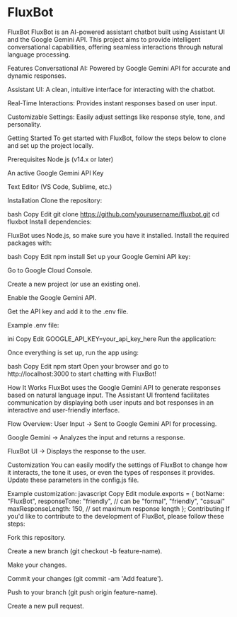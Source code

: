 # FluxBot

FluxBot
FluxBot is an AI-powered assistant chatbot built using Assistant UI and the Google Gemini API. This project aims to provide intelligent conversational capabilities, offering seamless interactions through natural language processing.

Features
Conversational AI: Powered by Google Gemini API for accurate and dynamic responses.

Assistant UI: A clean, intuitive interface for interacting with the chatbot.

Real-Time Interactions: Provides instant responses based on user input.

Customizable Settings: Easily adjust settings like response style, tone, and personality.

Getting Started
To get started with FluxBot, follow the steps below to clone and set up the project locally.

Prerequisites
Node.js (v14.x or later)

An active Google Gemini API Key

Text Editor (VS Code, Sublime, etc.)

Installation
Clone the repository:

bash
Copy
Edit
git clone https://github.com/yourusername/fluxbot.git
cd fluxbot
Install dependencies:

FluxBot uses Node.js, so make sure you have it installed. Install the required packages with:

bash
Copy
Edit
npm install
Set up your Google Gemini API key:

Go to Google Cloud Console.

Create a new project (or use an existing one).

Enable the Google Gemini API.

Get the API key and add it to the .env file.

Example .env file:

ini
Copy
Edit
GOOGLE_API_KEY=your_api_key_here
Run the application:

Once everything is set up, run the app using:

bash
Copy
Edit
npm start
Open your browser and go to http://localhost:3000 to start chatting with FluxBot!

How It Works
FluxBot uses the Google Gemini API to generate responses based on natural language input. The Assistant UI frontend facilitates communication by displaying both user inputs and bot responses in an interactive and user-friendly interface.

Flow Overview:
User Input → Sent to Google Gemini API for processing.

Google Gemini → Analyzes the input and returns a response.

FluxBot UI → Displays the response to the user.

Customization
You can easily modify the settings of FluxBot to change how it interacts, the tone it uses, or even the types of responses it provides. Update these parameters in the config.js file.

Example customization:
javascript
Copy
Edit
module.exports = {
  botName: "FluxBot",
  responseTone: "friendly", // can be "formal", "friendly", "casual"
  maxResponseLength: 150,   // set maximum response length
};
Contributing
If you'd like to contribute to the development of FluxBot, please follow these steps:

Fork this repository.

Create a new branch (git checkout -b feature-name).

Make your changes.

Commit your changes (git commit -am 'Add feature').

Push to your branch (git push origin feature-name).

Create a new pull request.
